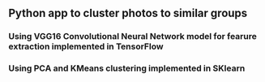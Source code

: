 ## Python app to cluster photos to similar groups
### Using VGG16 Convolutional Neural Network model for fearure extraction implemented in TensorFlow
### Using PCA and KMeans clustering implemented in SKlearn
